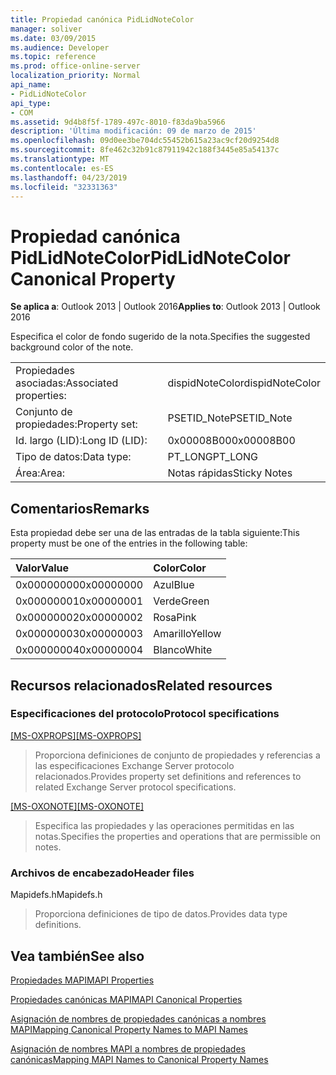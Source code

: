 ```yaml
---
title: Propiedad canónica PidLidNoteColor
manager: soliver
ms.date: 03/09/2015
ms.audience: Developer
ms.topic: reference
ms.prod: office-online-server
localization_priority: Normal
api_name:
- PidLidNoteColor
api_type:
- COM
ms.assetid: 9d4b8f5f-1789-497c-8010-f83da9ba5966
description: 'Última modificación: 09 de marzo de 2015'
ms.openlocfilehash: 09d0ee3be704dc55452b615a23ac9cf20d9254d8
ms.sourcegitcommit: 8fe462c32b91c87911942c188f3445e85a54137c
ms.translationtype: MT
ms.contentlocale: es-ES
ms.lasthandoff: 04/23/2019
ms.locfileid: "32331363"
---
```

# <a name="pidlidnotecolor-canonical-property"></a><span data-ttu-id="9ba8e-103">Propiedad canónica PidLidNoteColor</span><span class="sxs-lookup"><span data-stu-id="9ba8e-103">PidLidNoteColor Canonical Property</span></span>

  
  
<span data-ttu-id="9ba8e-104">**Se aplica a**: Outlook 2013 | Outlook 2016</span><span class="sxs-lookup"><span data-stu-id="9ba8e-104">**Applies to**: Outlook 2013 | Outlook 2016</span></span> 
  
<span data-ttu-id="9ba8e-105">Especifica el color de fondo sugerido de la nota.</span><span class="sxs-lookup"><span data-stu-id="9ba8e-105">Specifies the suggested background color of the note.</span></span> 
  
|||
|:-----|:-----|
|<span data-ttu-id="9ba8e-106">Propiedades asociadas:</span><span class="sxs-lookup"><span data-stu-id="9ba8e-106">Associated properties:</span></span>  <br/> |<span data-ttu-id="9ba8e-107">dispidNoteColor</span><span class="sxs-lookup"><span data-stu-id="9ba8e-107">dispidNoteColor</span></span>  <br/> |
|<span data-ttu-id="9ba8e-108">Conjunto de propiedades:</span><span class="sxs-lookup"><span data-stu-id="9ba8e-108">Property set:</span></span>  <br/> |<span data-ttu-id="9ba8e-109">PSETID_Note</span><span class="sxs-lookup"><span data-stu-id="9ba8e-109">PSETID_Note</span></span>  <br/> |
|<span data-ttu-id="9ba8e-110">Id. largo (LID):</span><span class="sxs-lookup"><span data-stu-id="9ba8e-110">Long ID (LID):</span></span>  <br/> |<span data-ttu-id="9ba8e-111">0x00008B00</span><span class="sxs-lookup"><span data-stu-id="9ba8e-111">0x00008B00</span></span>  <br/> |
|<span data-ttu-id="9ba8e-112">Tipo de datos:</span><span class="sxs-lookup"><span data-stu-id="9ba8e-112">Data type:</span></span>  <br/> |<span data-ttu-id="9ba8e-113">PT_LONG</span><span class="sxs-lookup"><span data-stu-id="9ba8e-113">PT_LONG</span></span>  <br/> |
|<span data-ttu-id="9ba8e-114">Área:</span><span class="sxs-lookup"><span data-stu-id="9ba8e-114">Area:</span></span>  <br/> |<span data-ttu-id="9ba8e-115">Notas rápidas</span><span class="sxs-lookup"><span data-stu-id="9ba8e-115">Sticky Notes</span></span>  <br/> |
   
## <a name="remarks"></a><span data-ttu-id="9ba8e-116">Comentarios</span><span class="sxs-lookup"><span data-stu-id="9ba8e-116">Remarks</span></span>

<span data-ttu-id="9ba8e-117">Esta propiedad debe ser una de las entradas de la tabla siguiente:</span><span class="sxs-lookup"><span data-stu-id="9ba8e-117">This property must be one of the entries in the following table:</span></span>
  
|<span data-ttu-id="9ba8e-118">**Valor**</span><span class="sxs-lookup"><span data-stu-id="9ba8e-118">**Value**</span></span>|<span data-ttu-id="9ba8e-119">**Color**</span><span class="sxs-lookup"><span data-stu-id="9ba8e-119">**Color**</span></span>|
|:-----|:-----|
|<span data-ttu-id="9ba8e-120">0x00000000</span><span class="sxs-lookup"><span data-stu-id="9ba8e-120">0x00000000</span></span>  <br/> |<span data-ttu-id="9ba8e-121">Azul</span><span class="sxs-lookup"><span data-stu-id="9ba8e-121">Blue</span></span>  <br/> |
|<span data-ttu-id="9ba8e-122">0x00000001</span><span class="sxs-lookup"><span data-stu-id="9ba8e-122">0x00000001</span></span>  <br/> |<span data-ttu-id="9ba8e-123">Verde</span><span class="sxs-lookup"><span data-stu-id="9ba8e-123">Green</span></span>  <br/> |
|<span data-ttu-id="9ba8e-124">0x00000002</span><span class="sxs-lookup"><span data-stu-id="9ba8e-124">0x00000002</span></span>  <br/> |<span data-ttu-id="9ba8e-125">Rosa</span><span class="sxs-lookup"><span data-stu-id="9ba8e-125">Pink</span></span>  <br/> |
|<span data-ttu-id="9ba8e-126">0x00000003</span><span class="sxs-lookup"><span data-stu-id="9ba8e-126">0x00000003</span></span>  <br/> |<span data-ttu-id="9ba8e-127">Amarillo</span><span class="sxs-lookup"><span data-stu-id="9ba8e-127">Yellow</span></span>  <br/> |
|<span data-ttu-id="9ba8e-128">0x00000004</span><span class="sxs-lookup"><span data-stu-id="9ba8e-128">0x00000004</span></span>  <br/> |<span data-ttu-id="9ba8e-129">Blanco</span><span class="sxs-lookup"><span data-stu-id="9ba8e-129">White</span></span>  <br/> |
   
## <a name="related-resources"></a><span data-ttu-id="9ba8e-130">Recursos relacionados</span><span class="sxs-lookup"><span data-stu-id="9ba8e-130">Related resources</span></span>

### <a name="protocol-specifications"></a><span data-ttu-id="9ba8e-131">Especificaciones del protocolo</span><span class="sxs-lookup"><span data-stu-id="9ba8e-131">Protocol specifications</span></span>

<span data-ttu-id="9ba8e-132">[[MS-OXPROPS]](https://msdn.microsoft.com/library/f6ab1613-aefe-447d-a49c-18217230b148%28Office.15%29.aspx)</span><span class="sxs-lookup"><span data-stu-id="9ba8e-132">[[MS-OXPROPS]](https://msdn.microsoft.com/library/f6ab1613-aefe-447d-a49c-18217230b148%28Office.15%29.aspx)</span></span>
  
> <span data-ttu-id="9ba8e-133">Proporciona definiciones de conjunto de propiedades y referencias a las especificaciones Exchange Server protocolo relacionados.</span><span class="sxs-lookup"><span data-stu-id="9ba8e-133">Provides property set definitions and references to related Exchange Server protocol specifications.</span></span>
    
<span data-ttu-id="9ba8e-134">[[MS-OXONOTE]](https://msdn.microsoft.com/library/6bf4ed7e-316c-4a3c-be27-5ec93e7ab39f%28Office.15%29.aspx)</span><span class="sxs-lookup"><span data-stu-id="9ba8e-134">[[MS-OXONOTE]](https://msdn.microsoft.com/library/6bf4ed7e-316c-4a3c-be27-5ec93e7ab39f%28Office.15%29.aspx)</span></span>
  
> <span data-ttu-id="9ba8e-135">Especifica las propiedades y las operaciones permitidas en las notas.</span><span class="sxs-lookup"><span data-stu-id="9ba8e-135">Specifies the properties and operations that are permissible on notes.</span></span>
    
### <a name="header-files"></a><span data-ttu-id="9ba8e-136">Archivos de encabezado</span><span class="sxs-lookup"><span data-stu-id="9ba8e-136">Header files</span></span>

<span data-ttu-id="9ba8e-137">Mapidefs.h</span><span class="sxs-lookup"><span data-stu-id="9ba8e-137">Mapidefs.h</span></span>
  
> <span data-ttu-id="9ba8e-138">Proporciona definiciones de tipo de datos.</span><span class="sxs-lookup"><span data-stu-id="9ba8e-138">Provides data type definitions.</span></span>
    
## <a name="see-also"></a><span data-ttu-id="9ba8e-139">Vea también</span><span class="sxs-lookup"><span data-stu-id="9ba8e-139">See also</span></span>



[<span data-ttu-id="9ba8e-140">Propiedades MAPI</span><span class="sxs-lookup"><span data-stu-id="9ba8e-140">MAPI Properties</span></span>](mapi-properties.md)
  
[<span data-ttu-id="9ba8e-141">Propiedades canónicas MAPI</span><span class="sxs-lookup"><span data-stu-id="9ba8e-141">MAPI Canonical Properties</span></span>](mapi-canonical-properties.md)
  
[<span data-ttu-id="9ba8e-142">Asignación de nombres de propiedades canónicas a nombres MAPI</span><span class="sxs-lookup"><span data-stu-id="9ba8e-142">Mapping Canonical Property Names to MAPI Names</span></span>](mapping-canonical-property-names-to-mapi-names.md)
  
[<span data-ttu-id="9ba8e-143">Asignación de nombres MAPI a nombres de propiedades canónicas</span><span class="sxs-lookup"><span data-stu-id="9ba8e-143">Mapping MAPI Names to Canonical Property Names</span></span>](mapping-mapi-names-to-canonical-property-names.md)

